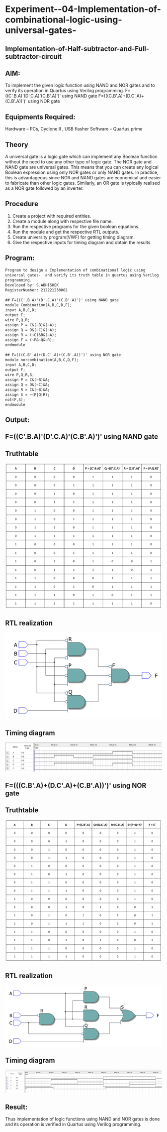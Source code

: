 # Experiment--04-Implementation-of-combinational-logic-using-universal-gates-
 ## Implementation-of-Half-subtractor-and-Full-subtractor-circuit
## AIM:
To implement the given logic function using NAND and NOR gates and to verify its operation in Quartus using Verilog programming.
F=((C'.B.A)'(D'.C.A)'(C.B'.A)')' using NAND gate
F=(((C.B'.A)+(D.C'.A)+(C.B'.A))')' using NOR gate


## Equipments Required:
Hardware – PCs, Cyclone II , USB flasher
Software – Quartus prime
## Theory
A universal gate is a logic gate which can implement any Boolean function without the need to use any other type of logic gate. The NOR gate and NAND gate are universal gates. This means that you can create any logical Boolean expression using only NOR gates or only NAND gates. In practice, this is advantageous since NOR and NAND gates are economical and easier to fabricate than other logic gates. Similarly, an OR gate is typically realised as a NOR gate followed by an inverter.
 
## Procedure
1. Create a project with required entities.
2. Create a module along with respective file name.
3. Run the respective programs for the given boolean equations.
4. Run the module and get the respective RTL outputs.
5. Create university program(VWF) for getting timing diagram.
6. Give the respective inputs for timing diagram and obtain the results


## Program:
~~~
Program to design a Implementation of combinational logic using universal gates-  and verify its truth table in quartus using Verilog programming.
Developed by: S.ABHISHEK
RegisterNumber: 212221230002

## F=((C'.B.A)'(D'.C.A)'(C.B'.A)')' using NAND gate
module Combination(A,B,C,D,F);
input A,B,C,D;
output F;
wire P,Q,R;
assign P = C&(~B)&(~A);
assign Q = D&(~C)&(~A);
assign R = (~C)&B&(~A);
assign F = (~P&~Q&~R);
endmodule

## F=(((C.B'.A)+(D.C'.A)+(C.B'.A))')' using NOR gate
module norcombination(A,B,C,D,F);
input A,B,C,D;
output F;
wire P,Q,R,S;
assign P = C&(~B)&A;
assign Q = D&(~C)&A;
assign R = C&(~B)&A;
assign S = ~(P|Q|R);
not(F,S);
endmodule
~~~

## Output:
## F=((C'.B.A)'(D'.C.A)'(C.B'.A)')' using NAND gate
## Truthtable
![](nandtt.png)
##  RTL realization
![](nand.png)
## Timing diagram 
![](nandwf.jpeg)

## F=(((C.B'.A)+(D.C'.A)+(C.B'.A))')' using NOR gate
## Truthtable
![](nortt.png)
##  RTL realization
![](nor.png)
## Timing diagram 
![](norwf.jpeg)
## Result:
Thus implementation of logic functions using NAND and NOR gates is done and its operation is verified in Quartus using Verilog programming.
 
